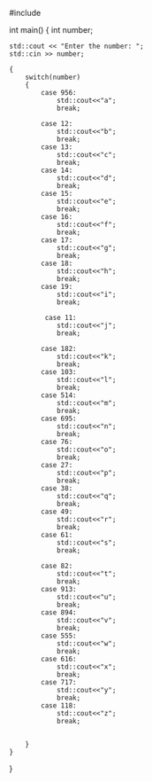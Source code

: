 #include <iostream>

int main()
{
    int number;
  
    std::cout << "Enter the number: ";
    std::cin >> number;
    
    {
        switch(number) 
        {
            case 956:
                std::cout<<"a";
                break;

            case 12:
                std::cout<<"b";
                break;
            case 13:
                std::cout<<"c";
                break;
            case 14:
                std::cout<<"d";
                break;
            case 15:
                std::cout<<"e";
                break;
            case 16:
                std::cout<<"f";
                break;
            case 17:
                std::cout<<"g";
                break;
            case 18:
                std::cout<<"h";
                break;
            case 19:
                std::cout<<"i";
                break;
                
             case 11:
                std::cout<<"j";
                break;

            case 182:
                std::cout<<"k";
                break;
            case 103:
                std::cout<<"l";
                break;
            case 514:
                std::cout<<"m";
                break;
            case 695:
                std::cout<<"n";
                break;
            case 76:
                std::cout<<"o";
                break;
            case 27:
                std::cout<<"p";
                break;
            case 38:
                std::cout<<"q";
                break;
            case 49:
                std::cout<<"r";
                break;
            case 61:
                std::cout<<"s";
                break;

            case 82:
                std::cout<<"t";
                break;
            case 913:
                std::cout<<"u";
                break;
            case 894:
                std::cout<<"v";
                break;
            case 555:
                std::cout<<"w";
                break;
            case 616:
                std::cout<<"x";
                break;
            case 717:
                std::cout<<"y";
                break;
            case 118:
                std::cout<<"z";
                break;
            
                
        }
    }
}
